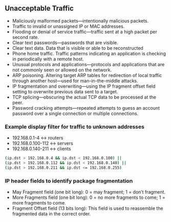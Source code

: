 ## Unacceptable Traffic

  - Maliciously malformed packets—intentionally malicious packets.
  - Traffic to invalid or unassigned IP or MAC addresses.
  - Flooding or denial of service traffic—traffic sent at a high packet per second rate.
  - Clear text passwords—passwords that are visible.
  - Clear text data. Data that is visible or able to be reconstructed
  - Phone home traffic. Traffic patterns indicating an application is checking in periodically with a remote host.
  - Unusual protocols and applications—protocols and applications that are not commonly seen or allowed on the network.
  - ARP poisoning. Altering target ARP tables for redirection of local traffic through another host—used for man-in-the-middle attacks.
  - IP fragmentation and overwriting—using the IP fragment offset field setting to overwrite previous data sent to a target.
  - TCP splicing—obscuring the actual TCP data to be processed at the peer.
  - Password cracking attempts—repeated attempts to guess an account password over a single connection or multiple connections.


### Example display filter for traffic to unknown addresses
  - 192.168.0.1-4 <-> routers
  - 192.168.0.100-112 <-> servers
  - 192.168.0.140-211 <-> clients

```sh
(ip.dst > 192.168.0.4 && ip.dst < 192.168.0.100) ||
(ip.dst > 192.168.0.112 && ip.dst < 192.168.0.140) ||
(ip.dst > 192.168.0.211 && ip.dst <= 192.168.0.255)
```

### IP header fields to identify package fragmentation
 - May Fragment field (one bit long): 0 = may fragment; 1 = don’t fragment.
 - More Fragments field (one bit long): 0 = no more fragments to come; 1 = more fragments to come.
 - Fragment Offset field (13 bits long): This field is used to reassemble the fragmented data in the correct order.
